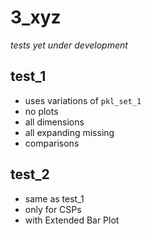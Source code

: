 # 3_xyz

_tests yet under development_

## test_1

- uses variations of `pkl_set_1`
- no plots
- all dimensions
- all expanding missing
- comparisons

## test_2

- same as test_1
- only for CSPs
- with Extended Bar Plot
